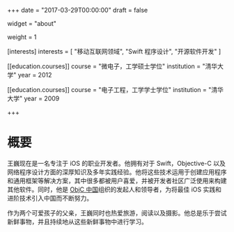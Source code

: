 +++
date = "2017-03-29T00:00:00"
draft = false

widget = "about"

weight = 1

[interests]
  interests = [
    "移动互联网领域",
    "Swift 程序设计",
    "开源软件开发"
  ]

[[education.courses]]
  course = "微电子，工学硕士学位"
  institution = "清华大学"
  year = 2012

[[education.courses]]
  course = "电子工程，工学学士学位"
  institution = "清华大学"
  year = 2009
 
+++

# 概要

王巍现在是一名专注于 iOS 的职业开发者。他拥有对于 Swift，Objective-C 以及网络程序设计方面的深厚知识及多年实践经验。他将这些技术运用于创建应用程序和通用框架等解决方案，其中很多都被用户喜爱，并被开发者社区广泛使用来构建其他软件。同时，他是 [ObjC 中国](https://objccn.io)组织的发起人和领导者，为将最佳 iOS 实践和进阶技术引入中国而不断努力。

作为两个可爱孩子的父亲，王巍同时也热爱旅游，阅读以及摄影。他总是乐于尝试新鲜事物，并且持续地从这些新鲜事物中进行学习。
